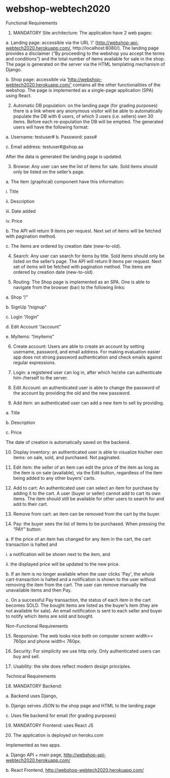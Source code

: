 # webshop-webtech2020

Functional Requirements

1. MANDATORY Site architecture: The application have 2 web pages:

a. Landing page: accessible via the URL ‘/’ (http://webshop-api-webtech2020.herokuapp.com/, http://localhost:8080/). The landing page provides a disclaimer (“By proceeding to the webshop you accept the terms and conditions”) and the total number of items available for sale in the shop. The page is generated on the server via the HTML templating mechanism of Django.

b. Shop page: accessible via ‘http://webshop-webtech2020.herokuapp.com/’ contains all the other functionalities of the webshop. The page is implemented as a single-page application (SPA) using React.


2. Automatic DB population: on the landing page (for grading purposes) there is a link where any anonymous visitor will be able to automatically populate the DB with 6 users, of which 3 users (i.e. sellers) own 30 items. Before each re-population the DB will be emptied. The generated users will have the following format:

a. Username: testuser#
b. Password: pass#

c. Email address: testuser#@shop.aa

After the data is generated the landing page is updated.


3. Browse: Any user can see the list of items for sale. Sold items should only be listed on the seller’s page.

a. The item (graphical) component have this information:

i. Title

ii. Description

iii. Date added

iv. Price

b. The API will return 9 items per request. Next set of items will be fetched with pagination method.

c. The items are ordered by creation date (new-to-old).

4. Search: Any user can search for items by title. Sold items should only be listed on the seller’s page.
The API will return 9 items per request. Next set of items will be fetched with pagination method. The items are ordered by creation date (new-to-old).

5. Routing: The Shop page is implemented as an SPA. One is able to navigate from the browser (bar) to the following links:

a. Shop “/”

b. SignUp “/signup”

c. Login “/login”

d. Edit Account “/account”

e. MyItems: “/myitems”


6. Create account: Users are able to create an account by setting username, password, and email address. For making evaluation easier app does not strong password authentication and check emails against regular expressions.

7. Login: a registered user can log in, after which he/she can authenticate him-/herself to the server.

8. Edit Account: an authenticated user is able to change the password of the account by providing the old and the new password.

9. Add item: an authenticated user can add a new item to sell by providing.

a. Title

b. Description

c. Price

The date of creation is automatically saved on the backend.


10. Display inventory: an authenticated user is able to visualize his/her own items: on sale, sold, and purchased. Not paginated. 

11. Edit item: the seller of an item can edit the price of the item as long as the item is on sale (available), via the Edit button, regardless of the item being added to any other buyers’ carts.

12. Add to cart: An authenticated user can select an item for purchase by adding it to the cart. A user (buyer or seller) cannot add to cart its own items. The item should still be available for other users to search for and add to their cart.

13. Remove from cart: an item can be removed from the cart by the buyer.

14. Pay: the buyer sees the list of items to be purchased. When pressing the “PAY” button:

a. If the price of an item has changed for any item in the cart, the cart transaction is halted and

i. a notification will be shown next to the item, and

ii. the displayed price will be updated to the new price.

b. If an item is no longer available when the user clicks 'Pay', the whole cart-transaction is halted and a notification is shown to the user without removing the item from the cart. The user can remove manually the unavailable items and then Pay.

c. On a successful Pay transaction, the status of each item in the cart becomes SOLD. The bought items are listed as the buyer’s item (they are not available for sale). An email notification is sent to each seller and buyer to notify which items are sold and bought.



Non-Functional Requirements

15. Responsive: The web looks nice both on computer screen width>= 760px and phone width< 760px.

16. Security: For simplicity we use http only. Only authenticated users can buy and sell.

17. Usability: the site does reflect modern design principles.



Technical Requirements

18. MANDATORY Backend:

a. Backend uses Django,

b. Django serves JSON to the shop page and HTML to the landing page

c. Uses file backend for email (for grading purposes)

19. MANDATORY Frontend: uses React JS

20. The application is deployed on heroku.com


Implemented as two apps.

a.	Django API + main page, 
http://webshop-api-webtech2020.herokuapp.com/

b.	React Frontend, 
http://webshop-webtech2020.herokuapp.com/
